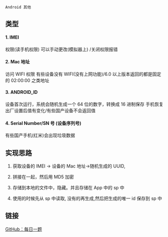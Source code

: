 `Android 其他`

## 类型

#### 1. IMEI
权限(读手机权限)
可以手动更改(模拟器上) /关闭权限报错

#### 2. Mac 地址
访问 WIFI 权限
有些设备没有 WIFI(没有上网功能)/6.0 以上版本返回的都是固定的 02:00:00 之类地址

#### 3. ANDROID_ID
设备首次运行，系统会随机生成一个 64 位的数字，转换成 16 进制保存
手机恢复出厂设置后值有变化/有些国产设备不会返回值

#### 4. Serial Number/SN 号 (设备序列号)
有些国产手机(红米)会出现垃圾数据


## 实现思路

1. 获取设备的 IMEI -> 设备的 Mac 地址->随机生成的 UUID,

2. 拼接在一起，然后用 MD5 加密

3. 存储到本地的文件中，隐藏。并且存储在 App 中的 sp 中

4. 使用的时候先从 sp 中读取, 没有的再生成,然后把生成的唯一 id 保存到 sp 中


## 链接
[GitHub：每日一题](https://github.com/Moosphan/Android-Daily-Interview/issues/159)